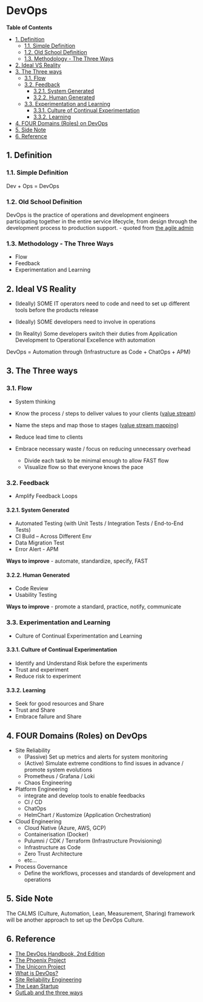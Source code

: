 # DevOps <!-- omit in toc -->

**Table of Contents**

- [1. Definition](#1-definition)
  - [1.1. Simple Definition](#11-simple-definition)
  - [1.2. Old School Definition](#12-old-school-definition)
  - [1.3. Methodology - The Three Ways](#13-methodology---the-three-ways)
- [2. Ideal VS Reality](#2-ideal-vs-reality)
- [3. The Three ways](#3-the-three-ways)
  - [3.1. Flow](#31-flow)
  - [3.2. Feedback](#32-feedback)
    - [3.2.1. System Generated](#321-system-generated)
    - [3.2.2. Human Generated](#322-human-generated)
  - [3.3. Experimentation and Learning](#33-experimentation-and-learning)
    - [3.3.1. Culture of Continual Experimentation](#331-culture-of-continual-experimentation)
    - [3.3.2. Learning](#332-learning)
- [4. FOUR Domains (Roles) on DevOps](#4-four-domains-roles-on-devops)
- [5. Side Note](#5-side-note)
- [6. Reference](#6-reference)

## 1. Definition

### 1.1. Simple Definition

Dev + Ops = DevOps

### 1.2. Old School Definition

DevOps is the practice of operations and development engineers participating together in the entire service lifecycle, from design through the development process to production support. - quoted from [the agile admin](https://theagileadmin.com/what-is-devops)

### 1.3. Methodology - The Three Ways

- Flow
- Feedback
- Experimentation and Learning

## 2. Ideal VS Reality

- (Ideally) SOME IT operators need to code and need to set up different tools before the products release
- (Ideally) SOME developers need to involve in operations

- (In Reality) Some developers switch their duties from Application Development to Operational Excellence with automation​

DevOps = Automation through (Infrastructure as Code + ChatOps + APM)

## 3. The Three ways

### 3.1. Flow

- System thinking

- Know the process / steps to deliver values to your clients ([value stream](https://en.wikipedia.org/wiki/Value_stream))
- Name the steps and map those to stages ([value stream mapping](https://en.wikipedia.org/wiki/Value-stream_mapping))
- Reduce lead time to clients
- Embrace necessary waste / focus on reducing unnecessary overhead
  - Divide each task to be minimal enough to allow FAST flow
  - Visualize flow so that everyone knows the pace

### 3.2. Feedback

- Amplify Feedback Loops

#### 3.2.1. System Generated

- Automated Testing (with Unit Tests / Integration Tests / End-to-End Tests)
- CI Build – Across Different Env
- Data Migration Test
- Error Alert - APM

**Ways to improve** - automate, standardize, specify, FAST

#### 3.2.2. Human Generated

- Code Review
- Usability Testing

**Ways to improve** - promote a standard, practice, notify, communicate

### 3.3. Experimentation and Learning

- Culture of Continual Experimentation and Learning

#### 3.3.1. Culture of Continual Experimentation

- Identify and Understand Risk before the experiments
- Trust and experiment
- Reduce risk to experiment

#### 3.3.2. Learning

- Seek for good resources and Share
- Trust and Share
- Embrace failure and Share

## 4. FOUR Domains (Roles) on DevOps

- Site Reliability
  - (Passive) Set up metrics and alerts for system monitoring
  - (Active) Simulate extreme conditions to find issues in advance / promote system evolutions
  - Prometheus / Grafana / Loki
  - Chaos Engineering
- Platform Engineering
  - integrate and develop tools to enable feedbacks
  - CI / CD
  - ChatOps
  - HelmChart / Kustomize (Application Orchestration)
- Cloud Engineering
  - Cloud Native (Azure, AWS, GCP)
  - Containerisation (Docker)
  - Pulumni / CDK / Terraform (Infrastructure Provisioning)
  - Infrastructure as Code
  - Zero Trust Architecture
  - etc...
- Process Governance
  - Define the workflows, processes and standards of development and operations

## 5. Side Note

The CALMS (Culture, Automation, Lean, Measurement, Sharing) framework will be another approach to set up the DevOps Culture.

## 6. Reference

- [The DevOps Handbook, 2nd Edition](https://www.goodreads.com/book/show/26083308-the-devops-handbook "https://www.goodreads.com/book/show/26083308-the-devops-handbook")
- [The Phoenix Project](https://www.goodreads.com/book/show/17255186-the-phoenix-project "https://www.goodreads.com/book/show/17255186-the-phoenix-project")
- [The Unicorn Project](https://www.goodreads.com/book/show/44333183-the-unicorn-project "https://www.goodreads.com/book/show/44333183-the-unicorn-project")
- [What is DevOps?](https://resources.github.com/devops "https://resources.github.com/devops")
- [Site Reliability Engineering](https://www.goodreads.com/book/show/27968891-site-reliability-engineering "https://www.goodreads.com/book/show/27968891-site-reliability-engineering")
- [The Lean Startup](https://theleanstartup.com "https://theleanstartup.com")
- [GutLab and the three ways](https://about.gitlab.com/blog/2022/06/15/gitlab-and-the-three-ways-of-devops "https://about.gitlab.com/blog/2022/06/15/gitlab-and-the-three-ways-of-devops")
